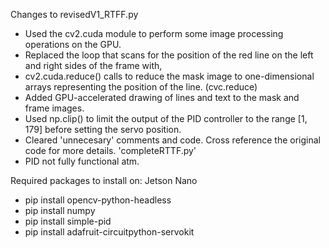  Changes to revisedV1_RTFF.py
 * Used the cv2.cuda module to perform some image processing operations on the GPU.
 * Replaced the loop that scans for the position of the red line on the left and right sides of the frame with, 
 * cv2.cuda.reduce() calls to reduce the mask image to one-dimensional arrays representing the position of the line. (cvc.reduce)
 * Added GPU-accelerated drawing of lines and text to the mask and frame images.
 * Used np.clip() to limit the output of the PID controller to the range [1, 179] before setting the servo position.
 * Cleared 'unnecesary' comments and code. Cross reference the original code for more details. 'completeRTTF.py'
 * PID not fully functional atm.

  

 Required packages to install on: Jetson Nano
 * pip install opencv-python-headless  
 * pip install numpy  
 * pip install simple-pid  
 * pip install adafruit-circuitpython-servokit  

